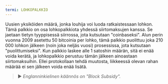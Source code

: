 ```yaml
---
termi: LOHKOPALKKIO
---
```


Uusien yksiköiden määrä, jonka louhija voi luoda ratkaistessaan lohkon. Tämä palkkio on osa lohkopalkkiota yhdessä siirtomaksujen kanssa. Se jaetaan tietyn tyyppisessä siirrossa, jota kutsutaan "coinbaseksi". Alun perin vuonna 2009 asetettu 50 bitcoinia per lohko, tämä palkkio puolittuu joka 210 000 lohkon jälkeen (noin joka neljäs vuosi) prosessissa, jota kutsutaan "puolittumiseksi". Kun palkkio laskee alle 1 satoshin määrän, sitä ei enää voida kerätä, ja lohkopalkkio perustuu tämän jälkeen ainoastaan siirtomaksuihin. Ellei protokollaan tehdä muutosta, liikkeessä olevan rahan määrää ei sen jälkeen voida enää lisätä.

> ► *Englanninkielinen käännös on "Block Subsidy".*
